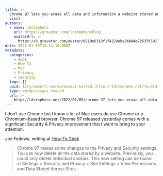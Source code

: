 ```yaml
---
title: >-
  Chrome 97 lets you erase all data and information a website stored on your
  visit
authors:
  - name: ldstephens
    url: https://gravatar.com/ldstephensblog
    avatarUrl: >-
      https://0.gravatar.com/avatar/0219e8318f1f4229ebe26084e7253765017f43ca0c631be37dc6d0b8ad6e40a4?s=96&d=identicon&r=G
date: 2022-01-05T15:14:10.000Z
metadata:
  categories:
    - Apps
    - How To
    - Mac
    - Privacy
    - Security
  tags: []
  uuid: 11ty/import::wordpressapi-hosted::http://ldstephens.net/?p=3141
  type: wordpressapi-hosted
  url: >-
    http://ldstephens.net/2022/01/05/chrome-97-lets-you-erase-all-data-and-information-a-website-stored-on-your-visit/
---
```

I don’t use Chrome but I know a lot of Mac users do use Chrome or a Chromium-based browser. Chrome 97 released yesterday comes with a significant Security & Privacy improvement that I want to bring to your attention.

Joe Fedewa, writing at [How-To Geek](https://www.howtogeek.com/776987/whats-new-in-chrome-97/)

> Chrome 97 makes some changes to the Privacy and Security settings. You can now delete all the data stored by a website. Previously, you could only delete individual cookies. This new setting can be found at Settings > Security and Privacy > Site Settings > View Permissions and Data Stored Across Sites.​